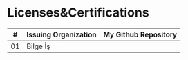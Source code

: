 # Licenses&Certifications

| #  | Issuing Organization  | My Github Repository |
|----|-----------------------|----------------------|
| 01 | Bilge İş              |                      |